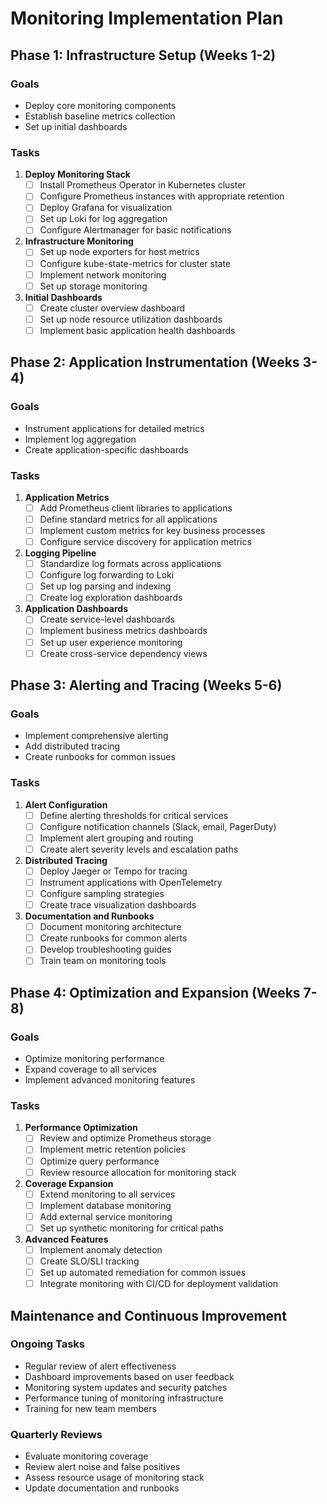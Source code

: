 # Monitoring Implementation Plan

## Phase 1: Infrastructure Setup (Weeks 1-2)

### Goals
- Deploy core monitoring components
- Establish baseline metrics collection
- Set up initial dashboards

### Tasks
1. **Deploy Monitoring Stack**
   - [ ] Install Prometheus Operator in Kubernetes cluster
   - [ ] Configure Prometheus instances with appropriate retention
   - [ ] Deploy Grafana for visualization
   - [ ] Set up Loki for log aggregation
   - [ ] Configure Alertmanager for basic notifications

2. **Infrastructure Monitoring**
   - [ ] Set up node exporters for host metrics
   - [ ] Configure kube-state-metrics for cluster state
   - [ ] Implement network monitoring
   - [ ] Set up storage monitoring

3. **Initial Dashboards**
   - [ ] Create cluster overview dashboard
   - [ ] Set up node resource utilization dashboards
   - [ ] Implement basic application health dashboards

## Phase 2: Application Instrumentation (Weeks 3-4)

### Goals
- Instrument applications for detailed metrics
- Implement log aggregation
- Create application-specific dashboards

### Tasks
1. **Application Metrics**
   - [ ] Add Prometheus client libraries to applications
   - [ ] Define standard metrics for all applications
   - [ ] Implement custom metrics for key business processes
   - [ ] Configure service discovery for application metrics

2. **Logging Pipeline**
   - [ ] Standardize log formats across applications
   - [ ] Configure log forwarding to Loki
   - [ ] Set up log parsing and indexing
   - [ ] Create log exploration dashboards

3. **Application Dashboards**
   - [ ] Create service-level dashboards
   - [ ] Implement business metrics dashboards
   - [ ] Set up user experience monitoring
   - [ ] Create cross-service dependency views

## Phase 3: Alerting and Tracing (Weeks 5-6)

### Goals
- Implement comprehensive alerting
- Add distributed tracing
- Create runbooks for common issues

### Tasks
1. **Alert Configuration**
   - [ ] Define alerting thresholds for critical services
   - [ ] Configure notification channels (Slack, email, PagerDuty)
   - [ ] Implement alert grouping and routing
   - [ ] Create alert severity levels and escalation paths

2. **Distributed Tracing**
   - [ ] Deploy Jaeger or Tempo for tracing
   - [ ] Instrument applications with OpenTelemetry
   - [ ] Configure sampling strategies
   - [ ] Create trace visualization dashboards

3. **Documentation and Runbooks**
   - [ ] Document monitoring architecture
   - [ ] Create runbooks for common alerts
   - [ ] Develop troubleshooting guides
   - [ ] Train team on monitoring tools

## Phase 4: Optimization and Expansion (Weeks 7-8)

### Goals
- Optimize monitoring performance
- Expand coverage to all services
- Implement advanced monitoring features

### Tasks
1. **Performance Optimization**
   - [ ] Review and optimize Prometheus storage
   - [ ] Implement metric retention policies
   - [ ] Optimize query performance
   - [ ] Review resource allocation for monitoring stack

2. **Coverage Expansion**
   - [ ] Extend monitoring to all services
   - [ ] Implement database monitoring
   - [ ] Add external service monitoring
   - [ ] Set up synthetic monitoring for critical paths

3. **Advanced Features**
   - [ ] Implement anomaly detection
   - [ ] Create SLO/SLI tracking
   - [ ] Set up automated remediation for common issues
   - [ ] Integrate monitoring with CI/CD for deployment validation

## Maintenance and Continuous Improvement

### Ongoing Tasks
- Regular review of alert effectiveness
- Dashboard improvements based on user feedback
- Monitoring system updates and security patches
- Performance tuning of monitoring infrastructure
- Training for new team members

### Quarterly Reviews
- Evaluate monitoring coverage
- Review alert noise and false positives
- Assess resource usage of monitoring stack
- Update documentation and runbooks
